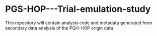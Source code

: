 # PGS-HOP---Trial-emulation-study
This repository will contain analysis code and metadata generated from secondary data analysis of the PGH-HOP origin data
